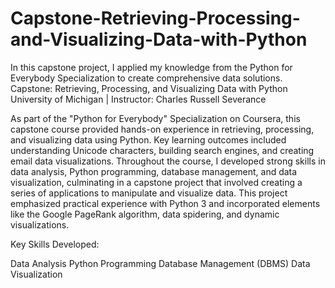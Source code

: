 # Capstone-Retrieving-Processing-and-Visualizing-Data-with-Python
In this capstone project, I applied my knowledge from the Python for Everybody Specialization to create comprehensive data solutions. 
Capstone: Retrieving, Processing, and Visualizing Data with Python
University of Michigan | Instructor: Charles Russell Severance

As part of the "Python for Everybody" Specialization on Coursera, this capstone course provided hands-on experience in retrieving, processing, and visualizing data using Python. Key learning outcomes included understanding Unicode characters, building search engines, and creating email data visualizations. Throughout the course, I developed strong skills in data analysis, Python programming, database management, and data visualization, culminating in a capstone project that involved creating a series of applications to manipulate and visualize data. This project emphasized practical experience with Python 3 and incorporated elements like the Google PageRank algorithm, data spidering, and dynamic visualizations.

Key Skills Developed:

Data Analysis
Python Programming
Database Management (DBMS)
Data Visualization
